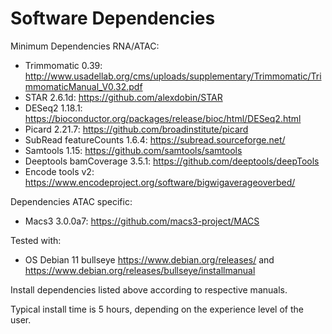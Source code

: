 # Software Dependencies

Minimum Dependencies RNA/ATAC:
 - Trimmomatic 0.39: http://www.usadellab.org/cms/uploads/supplementary/Trimmomatic/TrimmomaticManual_V0.32.pdf
 - STAR 2.6.1d: https://github.com/alexdobin/STAR
 - DESeq2 1.18.1: https://bioconductor.org/packages/release/bioc/html/DESeq2.html
 - Picard 2.21.7: https://github.com/broadinstitute/picard
 - SubRead featureCounts 1.6.4: https://subread.sourceforge.net/
 - Samtools 1.15: https://github.com/samtools/samtools
 - Deeptools bamCoverage 3.5.1: https://github.com/deeptools/deepTools
 - Encode tools v2: https://www.encodeproject.org/software/bigwigaverageoverbed/

Dependencies ATAC specific:
 - Macs3 3.0.0a7: https://github.com/macs3-project/MACS
 
Tested with:
- OS Debian 11 bullseye https://www.debian.org/releases/ and https://www.debian.org/releases/bullseye/installmanual

Install dependencies listed above according to respective manuals.
 
Typical install time is 5 hours, depending on the experience level of the user.
